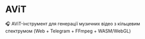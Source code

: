 # AViT
🎧 AViT-інструмент для генерації музичних відео з кільцевим спектрумом (Web + Telegram + FFmpeg + WASM/WebGL)
